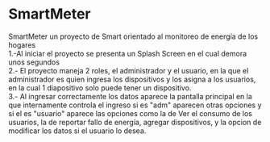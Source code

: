 
# SmartMeter
SmartMeter un proyecto de Smart orientado al monitoreo de energía de los hogares <br />
1.-Al iniciar el proyecto se presenta un Splash Screen en el cual demora unos segundos <br />
2.- El proyecto maneja 2 roles, el administrador y el usuario, en la que el administrador es quien ingresa los dispositivos y los asigna a los usuarios,
en la cual 1 diapositivo solo puede tener un dispositivo.<br />
3.- Al ingresar correctamente los datos aparece la pantalla principal en la que internamente controla el ingreso si es "adm" aparecen otras opciones y si el es "usuario" aparece las opciones como la de Ver el consumo de los usuarios, la de reportar fallo de energía, agregar dispositivos, y la opcion de modificar los datos si el usuario lo desea.

